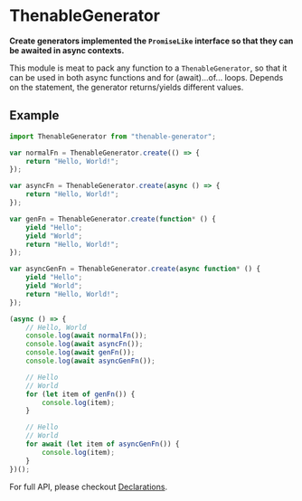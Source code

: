# ThenableGenerator

**Create generators implemented the `PromiseLike` interface so that they can**
**be awaited in async contexts.**

This module is meat to pack any function to a `ThenableGenerator`, so that it 
can be used in both async functions and for (await)...of... loops. Depends on
the statement, the generator returns/yields different values.

## Example

```typescript
import ThenableGenerator from "thenable-generator";

var normalFn = ThenableGenerator.create(() => {
    return "Hello, World!";
});

var asyncFn = ThenableGenerator.create(async () => {
    return "Hello, World!";
});

var genFn = ThenableGenerator.create(function* () {
    yield "Hello";
    yield "World";
    return "Hello, World!";
});

var asyncGenFn = ThenableGenerator.create(async function* () {
    yield "Hello";
    yield "World";
    return "Hello, World!";
});

(async () => {
    // Hello, World
    console.log(await normalFn());
    console.log(await asyncFn());
    console.log(await genFn());
    console.log(await asyncGenFn());

    // Hello
    // World
    for (let item of genFn()) {
        console.log(item);
    }

    // Hello
    // World
    for await (let item of asyncGenFn()) {
        console.log(item);
    }
})();
```

For full API, please checkout [Declarations](./index.d.ts).